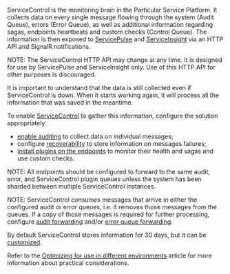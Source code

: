 ServiceControl is the monitoring brain in the Particular Service Platform. It collects data on every single message flowing through the system (Audit Queue), errors (Error Queue), as well as additional information regarding sagas, endpoints heartbeats and custom checks (Control Queue). The information is then exposed to [ServicePulse](/servicepulse) and [ServiceInsight](/serviceinsight) via an HTTP API and SignalR notifications.

NOTE: The ServiceControl HTTP API may change at any time. It is designed for use by ServicePulse and ServiceInsight only. Use of this HTTP API for other purposes is discouraged.

It is important to understand that the data is still collected even if ServiceControl is down. When it starts working again, it will process all the information that was saved in the meantime.

To enable [ServiceControl](/servicecontrol) to gather this information, configure the solution appropriately:

 * [enable auditing](/nservicebus/operations/auditing.md) to collect data on individual messages;
 * configure [recoverability](/nservicebus/recoverability) to store information on messages failures;
 * [install plugins on the endpoints](/servicecontrol/plugins/) to monitor their health and sagas and use custom checks.

NOTE: All endpoints should be configured to forward to the same audit, error, and ServiceControl plugin queues unless the system has been sharded between multiple ServiceControl instances.

NOTE: ServiceControl _consumes_ messages that arrive in either the configured audit or error queues, i.e. it removes those messages from the queues. If a copy of those messages is required for further processing, configure [audit forwarding](/servicecontrol/creating-config-file.md#transport-servicecontrolforwardauditmessages) and/or [error queue forwarding](/servicecontrol/creating-config-file.md#transport-servicecontrolforwarderrormessages).

By default ServiceControl stores information for 30 days, but it can be [customized](/servicecontrol/creating-config-file.md).

Refer to the [Optimizing for use in different environments](/servicecontrol/servicecontrol-in-practice.md) article for more information about practical considerations.

